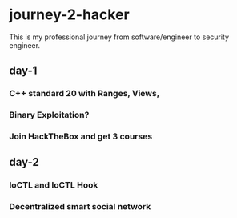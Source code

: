 # journey-2-hacker
This is my professional journey from software/engineer to security engineer.

## day-1
### C++ standard 20 with Ranges, Views, 
### Binary Exploitation?
### Join HackTheBox and get 3 courses

## day-2
### IoCTL and IoCTL Hook
### Decentralized smart social network
